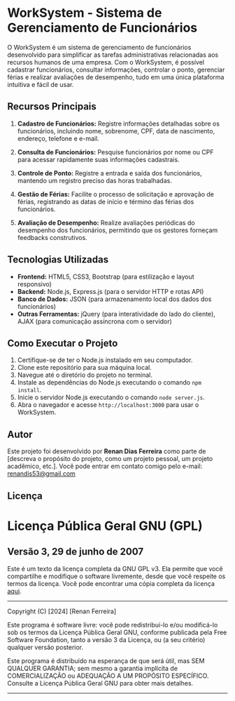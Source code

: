 
# WorkSystem - Sistema de Gerenciamento de Funcionários

O WorkSystem é um sistema de gerenciamento de funcionários desenvolvido para simplificar as tarefas administrativas relacionadas aos recursos humanos de uma empresa. Com o WorkSystem, é possível cadastrar funcionários, consultar informações, controlar o ponto, gerenciar férias e realizar avaliações de desempenho, tudo em uma única plataforma intuitiva e fácil de usar.

## Recursos Principais

1. **Cadastro de Funcionários:** Registre informações detalhadas sobre os funcionários, incluindo nome, sobrenome, CPF, data de nascimento, endereço, telefone e e-mail.

2. **Consulta de Funcionários:** Pesquise funcionários por nome ou CPF para acessar rapidamente suas informações cadastrais.

3. **Controle de Ponto:** Registre a entrada e saída dos funcionários, mantendo um registro preciso das horas trabalhadas.

4. **Gestão de Férias:** Facilite o processo de solicitação e aprovação de férias, registrando as datas de início e término das férias dos funcionários.

5. **Avaliação de Desempenho:** Realize avaliações periódicas do desempenho dos funcionários, permitindo que os gestores forneçam feedbacks construtivos.

## Tecnologias Utilizadas

- **Frontend:** HTML5, CSS3, Bootstrap (para estilização e layout responsivo)
- **Backend:** Node.js, Express.js (para o servidor HTTP e rotas API)
- **Banco de Dados:** JSON (para armazenamento local dos dados dos funcionários)
- **Outras Ferramentas:** jQuery (para interatividade do lado do cliente), AJAX (para comunicação assíncrona com o servidor)

## Como Executar o Projeto

1. Certifique-se de ter o Node.js instalado em seu computador.
2. Clone este repositório para sua máquina local.
3. Navegue até o diretório do projeto no terminal.
4. Instale as dependências do Node.js executando o comando `npm install`.
5. Inicie o servidor Node.js executando o comando `node server.js`.
6. Abra o navegador e acesse `http://localhost:3000` para usar o WorkSystem.

## Autor

Este projeto foi desenvolvido por **Renan Dias Ferreira** como parte de [descreva o propósito do projeto, como um projeto pessoal, um projeto acadêmico, etc.].
Você pode entrar em contato comigo pelo e-mail: renandis53@gmail.com

## Licença

# Licença Pública Geral GNU (GPL)

## Versão 3, 29 de junho de 2007

Este é um texto da licença completa da GNU GPL v3. Ela permite que você compartilhe e modifique o software livremente, desde que você respeite os termos da licença. Você pode encontrar uma cópia completa da licença [aqui](https://www.gnu.org/licenses/gpl-3.0.html).

---

Copyright (C) [2024] [Renan Ferreira]

Este programa é software livre: você pode redistribuí-lo e/ou modificá-lo sob os termos da Licença Pública Geral GNU, conforme publicada pela Free Software Foundation, tanto a versão 3 da Licença, ou (a seu critério) qualquer versão posterior.

Este programa é distribuído na esperança de que será útil, mas SEM QUALQUER GARANTIA; sem mesmo a garantia implícita de COMERCIALIZAÇÃO ou ADEQUAÇÃO A UM PROPÓSITO ESPECÍFICO. Consulte a Licença Pública Geral GNU para obter mais detalhes.

---
